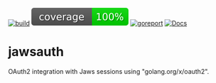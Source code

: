 [![build](https://github.com/linkdata/jawsauth/actions/workflows/go.yml/badge.svg)](https://github.com/linkdata/jawsauth/actions/workflows/go.yml)
[![coverage](https://github.com/linkdata/jawsauth/blob/coverage/main/badge.svg)](https://htmlpreview.github.io/?https://github.com/linkdata/jawsauth/blob/coverage/main/report.html)
[![goreport](https://goreportcard.com/badge/github.com/linkdata/jawsauth)](https://goreportcard.com/report/github.com/linkdata/jawsauth)
[![Docs](https://godoc.org/github.com/linkdata/jawsauth?status.svg)](https://godoc.org/github.com/linkdata/jawsauth)

# jawsauth

OAuth2 integration with Jaws sessions using "golang.org/x/oauth2".
